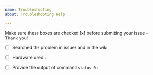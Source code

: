 ```yaml
---
name: Troubleshooting
about: Troubleshooting Help

---
```


Make sure these boxes are checked [x] before submitting your issue - Thank you!

- [ ] Searched the problem in issues and in the wiki

- [ ] Hardware used : 

- [ ] Provide the output of command ``status 0`` :
